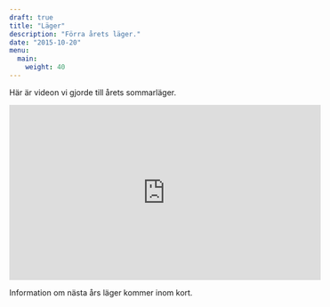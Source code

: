 ```yaml
---
draft: true
title: "Läger"
description: "Förra årets läger."
date: "2015-10-20"
menu:
  main:
    weight: 40
---
```

Här är videon vi gjorde till årets sommarläger.

<iframe width="560" height="315" src="https://www.youtube.com/embed/vwqdymJSqqY" frameborder="0" allowfullscreen></iframe>

Information om nästa års läger kommer inom kort.